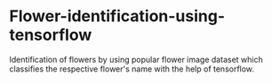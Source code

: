 # Flower-identification-using-tensorflow
Identification of flowers by using popular flower image dataset which classifies the respective flower's name with the help of tensorflow.
